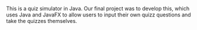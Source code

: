 This is a quiz simulator in Java. Our final project was to develop this, which uses Java and JavaFX to allow users to input their own quizz questions and take the quizzes themselves.
